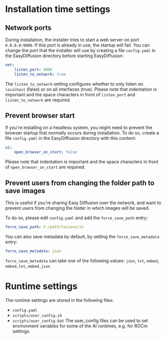 # Installation time settings
## Network ports
During installation, the installer tries to start a web server on port `0.0.0.0:9000`. If this port is already in use, the startup will fail. You can change the port that the installer will use by creating a file `config.yaml` in the EasyDiffusion directory before starting EasyDiffusion:
```yaml
net:
    listen_port: 9000
    listen_to_network: true
```
The `listen_to_network` setting configures whether to only listen on `localhost` (false) or on all interfaces (true). Please note that indentation is important and the space characters in front of `listen_port` and `listen_to_network` are required.

## Prevent browser start
If you're installing on a headless system, you might need to prevent the browser startup that normally occurs during installation. To do so, create a file `config.yaml` in the EasyDiffusion directory with this content:
```yaml
ui: 
    open_browser_on_start: false
```
Please note that indentation is important and the space characters in front of `open_browser_on_start` are required.

## Prevent users from changing the folder path to save images
This is useful if you're sharing Easy Diffusion over the network, and want to prevent users from changing the folder in which images will be saved.

To do so, please edit `config.yaml` and add the `force_save_path` entry:
```yaml
force_save_path: F:/path/to/save/in
```

You can also save metadata by default, by setting the `force_save_metadata` entry:
```yaml
force_save_metadata: json
```

`force_save_metadata` can take one of the following values: `json`, `txt`, `embed`, `embed,txt`, `embed,json`

# Runtime settings
The runtime settings are stored in the following files:
* `config.yaml`
* `scripts/user_config.sh`
* `scripts/user_config.bat`
The user_config files can be used to set environment variables for some of the AI runtimes, e.g. for ROCm settings.